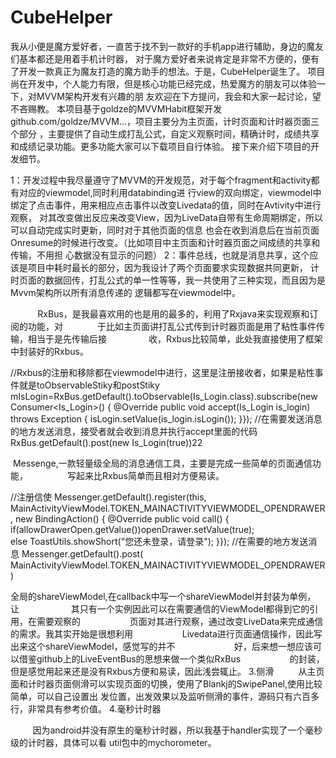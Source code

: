 # CubeHelper
我从小便是魔方爱好者，一直苦于找不到一款好的手机app进行辅助，身边的魔友们基本都还是用着手机计时器，
对于魔方爱好者来说肯定是非常不方便的，便有了开发一款真正为魔友打造的魔方助手的想法。于是，CubeHelper诞生了。
项目尚在开发中，个人能力有限，但是核心功能已经完成，热爱魔方的朋友可以体验一下，对MVVM架构开发有兴趣的朋
友欢迎在下方提问，我会和大家一起讨论，望不吝赐教。
本项目基于goldze的MVVMHabit框架开发github.com/goldze/MVVM…，项目主要分为主页面，计时页面和计时器页面三个部分
，主要提供了自动生成打乱公式，自定义观察时间，精确计时，成绩共享和成绩记录功能。更多功能大家可以下载项目自行体验。
接下来介绍下项目的开发细节。

1：开发过程中我尽量遵守了MVVM的开发规范，对于每个fragment和activity都有对应的viewmodel,同时利用databinding进
行view的双向绑定，viewmodel中绑定了点击事件，用来相应点击事件以改变Livedata的值，同时在Avtivity中进行观察，
对其改变做出反应来改变View，因为LiveData自带有生命周期绑定，所以可以自动完成实时更新，同时对于其他页面的信息
也会在收到消息后在当前页面Onresume的时候进行改变。（比如项目中主页面和计时器页面之间成绩的共享和传输，不用担
心数据没有显示的问题）
2：事件总线，也就是消息共享，这个应该是项目中耗时最长的部分，因为我设计了两个页面要求实现数据共同更新，
计时页面的数据回传，打乱公式的单一性等等，我一共使用了三种实现，而且因为是Mvvm架构所以所有消息传递的
逻辑都写在viewmodel中。

           RxBus，是我最喜欢用的也是用的最多的，利用了Rxjava来实现观察和订阅的功能，对             
于比如主页面讲打乱公式传到计时器页面是用了粘性事件传输，相当于是先传输后接                
 收，Rxbus比较简单，此处我直接使用了框架中封装好的Rxbus。

//Rxbus的注册和移除都在viewmodel中进行，这里是注册接收者，如果是粘性事件就是toObservableStiky和postStiky
mIsLogin=RxBus.getDefault().toObservable(Is_Login.class).subscribe(new Consumer<Is_Login>() {
@Override
public void accept(Is_Login is_login) throws Exception {
isLogin.setValue(is_login.isLogin());
}});
//在需要发送消息的地方发送消息，接受者就会收到消息并执行accept里面的代码
RxBus.getDefault().post(new Is_Login(true))22

 Messenge,一款轻量级全局的消息通信工具，主要是完成一些简单的页面通信功能，               
写起来比Rxbus简单而且相对方便易读。

//注册信使
Messenger.getDefault().register(this, MainActivityViewModel.TOKEN_MAINACTIVITYVIEWMODEL_OPENDRAWER, new BindingAction() {
@Override
public void call() {              
if(allowDrawerOpen.getValue())openDrawer.setValue(true);               
else ToastUtils.showShort("您还未登录，请登录");    }});
//在需要的地方发送消息
Messenger.getDefault().post( MainActivityViewModel.TOKEN_MAINACTIVITYVIEWMODEL_OPENDRAWER)

全局的shareViewModel,在callback中写一个shareViewModel并封装为单例，让                    
 其只有一个实例因此可以在需要通信的ViewModel都得到它的引用，在需要观察的                   
页面对其进行观察，通过改变LiveData来完成通信的需求。我其实开始是很想利用                   
Livedata进行页面通信操作，因此写出来这个shareViewModel，感觉写的并不                       
好，后来想一想应该可以借鉴github上的LiveEventBus的思想来做一个类似RxBus                   
的封装，但是感觉用起来还是没有Rxbus方便和易读，因此浅尝辄止。
3.侧滑
         从主页面和计时器页面侧滑可以实现页面的切换，使用了Blankj的SwipePanel,使用比较简单，可以自己设置出
发位置，出发效果以及监听侧滑的事件，源码只有六百多行，非常具有参考价值。
4.毫秒计时器

         因为android并没有原生的毫秒计时器，所以我基于handler实现了一个毫秒级的计时器，具体可以看
util包中的mychorometer。
